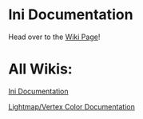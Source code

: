 # Ini Documentation
Head over to the [Wiki Page](https://github.com/MurrenMods/IniDocumentation/wiki)!

# All Wikis:
[Ini Documentation](https://github.com/MurrenMods/IniDocumentation) <br>

[Lightmap/Vertex Color Documentation](https://github.com/MurrenMods/LMVCDocumentation) <br>

